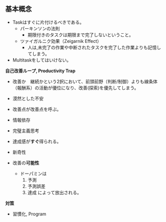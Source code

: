 ## 基本概念
* Taskはすぐに片付けるべきである。
    * パーキンソンの法則
        * 期限付きのタスクは期限まで完了しないということ。
    * ツァイガルニク効果（Zeigarnik Effect）
        * 人は,未完了の作業や中断されたタスクを完了した作業よりも記憶してしまう。
* Multitaskをしてはいけない。


**自己改善ループ, Productivity Trap**

* 改善か　継続かという2択において、前頭前野（判断/制御）よりも線条体（報酬系）の活動が優位になり、改善(探索)を優先してしまう。

* 漠然とした不安

* 改善点が改善点を呼ぶ。

* 情報依存

* 完璧主義思考

* 達成感が**すぐ**得られる。

* 新奇性

* 改善の**可能性**

    * ドーパミンは
        1. 予測
        2. 予測誤差
        3. 達成
によって放出される。

**対策**

* 習慣化, Program


